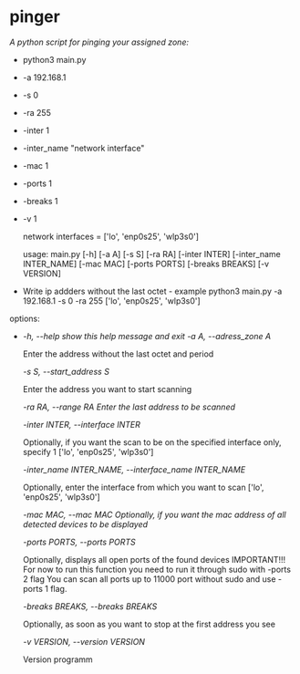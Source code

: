 # pinger

*A python script for pinging your assigned zone:*

 - python3 main.py 
 - -a 192.168.1 
 - -s 0 
 - -ra 255 
 - -inter 1 
 - -inter_name "network interface" 
 - -mac 1 
 - -ports 1
 - -breaks 1 
 - -v 1
   
   network interfaces = ['lo', 'enp0s25', 'wlp3s0']
   
   usage: main.py [-h] [-a A] [-s S] [-ra RA] [-inter INTER]
   [-inter_name INTER_NAME] [-mac MAC] [-ports PORTS] [-breaks BREAKS]
   [-v VERSION]
 - Write ip addders without the last octet - example python3 main.py
   -a 192.168.1 -s 0 -ra 255 ['lo', 'enp0s25', 'wlp3s0']

options:

 - *-h, --help show this help message and exit
   -a A, --adress_zone A*
   
   Enter the address without the last octet and period
   
   *-s S, --start_address S*
   
   Enter the address you want to start scanning
   
   *-ra RA, --range RA Enter the last address to be scanned*
   
   *-inter INTER, --interface INTER*
   
   Optionally, if you want the scan to be on the specified interface
   only, specify 1 ['lo', 'enp0s25', 'wlp3s0']
   
   *-inter_name INTER_NAME, --interface_name INTER_NAME*
   
   Optionally, enter the interface from which you want to scan ['lo',
   'enp0s25', 'wlp3s0']
   
   *-mac MAC, --mac MAC Optionally, if you want the mac address of all detected devices to be displayed*
   
   *-ports PORTS, --ports PORTS*
   
   Optionally, displays all open ports of the found devices
  IMPORTANT!!! For now to run this function you need to run it through sudo with -ports 2 flag 
  You can scan all ports up to 11000 port without sudo and use -ports 1 flag.

   
   *-breaks BREAKS, --breaks BREAKS*
   
   Optionally, as soon as you want to stop at the first address you see
   
   *-v VERSION, --version VERSION*
   
   Version programm
